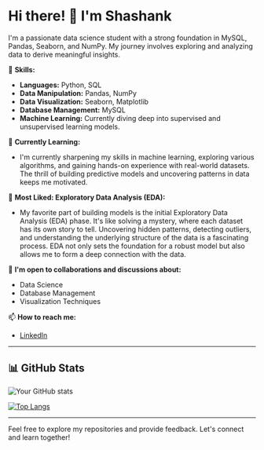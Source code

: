 # Hi there! 👋 I'm Shashank

I'm a passionate data science student with a strong foundation in MySQL, Pandas, Seaborn, and NumPy. My journey involves exploring and analyzing data to derive meaningful insights.

🚀 **Skills:**
- **Languages:** Python, SQL
- **Data Manipulation:** Pandas, NumPy
- **Data Visualization:** Seaborn, Matplotlib
- **Database Management:** MySQL
- **Machine Learning:**  Currently diving deep into supervised and unsupervised learning models.


🌱 **Currently Learning:**
- I'm currently sharpening my skills in machine learning, exploring various algorithms, and gaining hands-on experience with real-world datasets. The thrill of building predictive models and uncovering patterns in data keeps me motivated.

🚀 **Most Liked: Exploratory Data Analysis (EDA):**
- My favorite part of building models is the initial Exploratory Data Analysis (EDA) phase. It's like solving a mystery, where each dataset has its own story to tell. Uncovering hidden patterns, detecting outliers, and understanding the underlying structure of the data is a fascinating process. EDA not only sets the foundation for a robust model but also allows me to form a deep connection with the data.


👯 **I'm open to collaborations and discussions about:**
- Data Science
- Database Management
- Visualization Techniques


📫 **How to reach me:**
- [LinkedIn](www.linkedin.com/in/shashank09)

---

## 📊 GitHub Stats

![Your GitHub stats](https://github-readme-stats.vercel.app/api?username=ShashSingh09&show_icons=true&theme=radical)

[![Top Langs](https://github-readme-stats.vercel.app/api/top-langs/?username=ShashSingh09&layout=compact)](https://github.com/your-username/github-readme-stats)

---

Feel free to explore my repositories and provide feedback. Let's connect and learn together!
